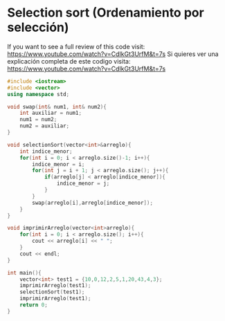 # Selection sort (Ordenamiento por selección)
If you want to see a full review of this code visit: https://www.youtube.com/watch?v=CdIkGt3UrfM&t=7s
Si quieres ver una explicación completa de este codigo visita: https://www.youtube.com/watch?v=CdIkGt3UrfM&t=7s
```c++
#include <iostream>
#include <vector>
using namespace std;

void swap(int& num1, int& num2){
    int auxiliar = num1;
    num1 = num2;
    num2 = auxiliar;
}

void selectionSort(vector<int>&arreglo){
    int indice_menor;
    for(int i = 0; i < arreglo.size()-1; i++){
        indice_menor = i;
        for(int j = i + 1; j < arreglo.size(); j++){
            if(arreglo[j] < arreglo[indice_menor]){
                indice_menor = j;
            }
        }
        swap(arreglo[i],arreglo[indice_menor]);
    }
}

void imprimirArreglo(vector<int>arreglo){
    for(int i = 0; i < arreglo.size(); i++){
        cout << arreglo[i] << " ";
    }
    cout << endl;
}

int main(){
    vector<int> test1 = {10,0,12,2,5,1,20,43,4,3};
    imprimirArreglo(test1);
    selectionSort(test1);
    imprimirArreglo(test1);
    return 0;
}

```

